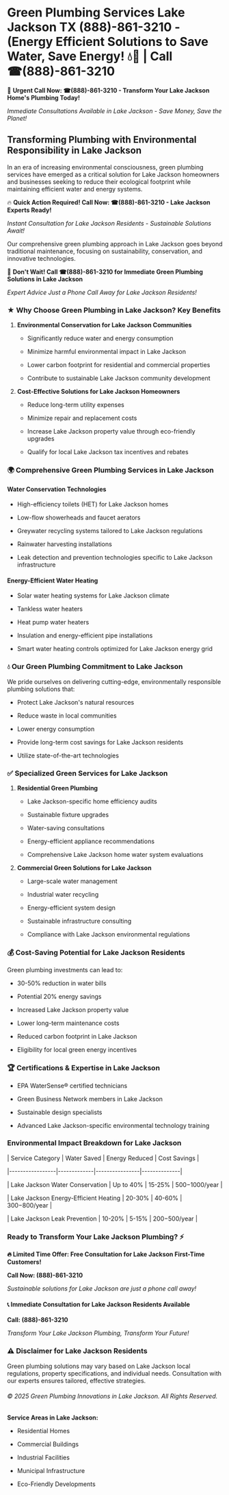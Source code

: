 # Green Plumbing Services Lake Jackson TX (888)-861-3210 - (Energy Efficient Solutions to Save Water, Save Energy! 💧🌿 | Call ☎(888)-861-3210

🚨 **Urgent Call Now: ☎(888)-861-3210 - Transform Your Lake Jackson Home's Plumbing Today!**
*Immediate Consultations Available in Lake Jackson - Save Money, Save the Planet!*

## Transforming Plumbing with Environmental Responsibility in Lake Jackson

In an era of increasing environmental consciousness, green plumbing services have emerged as a critical solution for Lake Jackson homeowners and businesses seeking to reduce their ecological footprint while maintaining efficient water and energy systems. 

🔥 **Quick Action Required! Call Now: ☎(888)-861-3210 - Lake Jackson Experts Ready!**
*Instant Consultation for Lake Jackson Residents - Sustainable Solutions Await!*

Our comprehensive green plumbing approach in Lake Jackson goes beyond traditional maintenance, focusing on sustainability, conservation, and innovative technologies.

🚨 **Don't Wait! Call ☎(888)-861-3210 for Immediate Green Plumbing Solutions in Lake Jackson**
*Expert Advice Just a Phone Call Away for Lake Jackson Residents!*

### ★ Why Choose Green Plumbing in Lake Jackson? Key Benefits

1. **Environmental Conservation for Lake Jackson Communities** 
   - Significantly reduce water and energy consumption
   - Minimize harmful environmental impact in Lake Jackson
   - Lower carbon footprint for residential and commercial properties
   - Contribute to sustainable Lake Jackson community development

2. **Cost-Effective Solutions for Lake Jackson Homeowners** 
   - Reduce long-term utility expenses
   - Minimize repair and replacement costs
   - Increase Lake Jackson property value through eco-friendly upgrades
   - Qualify for local Lake Jackson tax incentives and rebates

### 🌍 Comprehensive Green Plumbing Services in Lake Jackson

#### Water Conservation Technologies
- High-efficiency toilets (HET) for Lake Jackson homes
- Low-flow showerheads and faucet aerators
- Greywater recycling systems tailored to Lake Jackson regulations
- Rainwater harvesting installations
- Leak detection and prevention technologies specific to Lake Jackson infrastructure

#### Energy-Efficient Water Heating
- Solar water heating systems for Lake Jackson climate
- Tankless water heaters
- Heat pump water heaters
- Insulation and energy-efficient pipe installations
- Smart water heating controls optimized for Lake Jackson energy grid

### 💧 Our Green Plumbing Commitment to Lake Jackson

We pride ourselves on delivering cutting-edge, environmentally responsible plumbing solutions that:
- Protect Lake Jackson's natural resources
- Reduce waste in local communities
- Lower energy consumption
- Provide long-term cost savings for Lake Jackson residents
- Utilize state-of-the-art technologies

### ✅ Specialized Green Services for Lake Jackson

1. **Residential Green Plumbing**
   - Lake Jackson-specific home efficiency audits
   - Sustainable fixture upgrades
   - Water-saving consultations
   - Energy-efficient appliance recommendations
   - Comprehensive Lake Jackson home water system evaluations

2. **Commercial Green Solutions for Lake Jackson**
   - Large-scale water management
   - Industrial water recycling
   - Energy-efficient system design
   - Sustainable infrastructure consulting
   - Compliance with Lake Jackson environmental regulations

### 💰 Cost-Saving Potential for Lake Jackson Residents

Green plumbing investments can lead to:
- 30-50% reduction in water bills
- Potential 20% energy savings
- Increased Lake Jackson property value
- Lower long-term maintenance costs
- Reduced carbon footprint in Lake Jackson
- Eligibility for local green energy incentives

### 🏆 Certifications & Expertise in Lake Jackson

- EPA WaterSense® certified technicians
- Green Business Network members in Lake Jackson
- Sustainable design specialists
- Advanced Lake Jackson-specific environmental technology training

### Environmental Impact Breakdown for Lake Jackson

| Service Category | Water Saved | Energy Reduced | Cost Savings |
|-----------------|-------------|----------------|--------------|
| Lake Jackson Water Conservation | Up to 40% | 15-25% | $500-$1000/year |
| Lake Jackson Energy-Efficient Heating | 20-30% | 40-60% | $300-$800/year |
| Lake Jackson Leak Prevention | 10-20% | 5-15% | $200-$500/year |

### Ready to Transform Your Lake Jackson Plumbing? ⚡

**🔥 Limited Time Offer: Free Consultation for Lake Jackson First-Time Customers!**

**Call Now: (888)-861-3210**
*Sustainable solutions for Lake Jackson are just a phone call away!*

#### 📞 Immediate Consultation for Lake Jackson Residents Available

**Call: (888)-861-3210**
*Transform Your Lake Jackson Plumbing, Transform Your Future!*

### ⚠️ Disclaimer for Lake Jackson Residents

Green plumbing solutions may vary based on Lake Jackson local regulations, property specifications, and individual needs. Consultation with our experts ensures tailored, effective strategies.

###### © 2025 Green Plumbing Innovations in Lake Jackson. All Rights Reserved.

**Service Areas in Lake Jackson:** 
- Residential Homes
- Commercial Buildings
- Industrial Facilities
- Municipal Infrastructure
- Eco-Friendly Developments